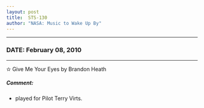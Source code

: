 ```yaml
---
layout: post
title:  STS-130
author: "NASA: Music to Wake Up By"
---
```


----
### DATE: February 08, 2010
----
✫ Give Me Your Eyes by Brandon Heath

##### Comment:
* played for Pilot Terry Virts.
